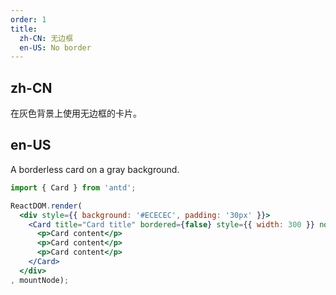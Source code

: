 ```yaml
---
order: 1
title:
  zh-CN: 无边框
  en-US: No border
---
```


## zh-CN

在灰色背景上使用无边框的卡片。

## en-US

A borderless card on a gray background.

````jsx
import { Card } from 'antd';

ReactDOM.render(
  <div style={{ background: '#ECECEC', padding: '30px' }}>
    <Card title="Card title" bordered={false} style={{ width: 300 }} noHovering={false}>
      <p>Card content</p>
      <p>Card content</p>
      <p>Card content</p>
    </Card>
  </div>
, mountNode);
````
